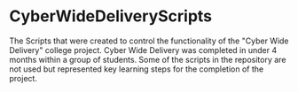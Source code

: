 # CyberWideDeliveryScripts
The Scripts that were created to control the functionality of the "Cyber Wide Delivery" college project.
	Cyber Wide Delivery was completed in under 4 months within a group of students.
	Some of the scripts in the repository are not used but represented key learning steps for the completion of the project.
